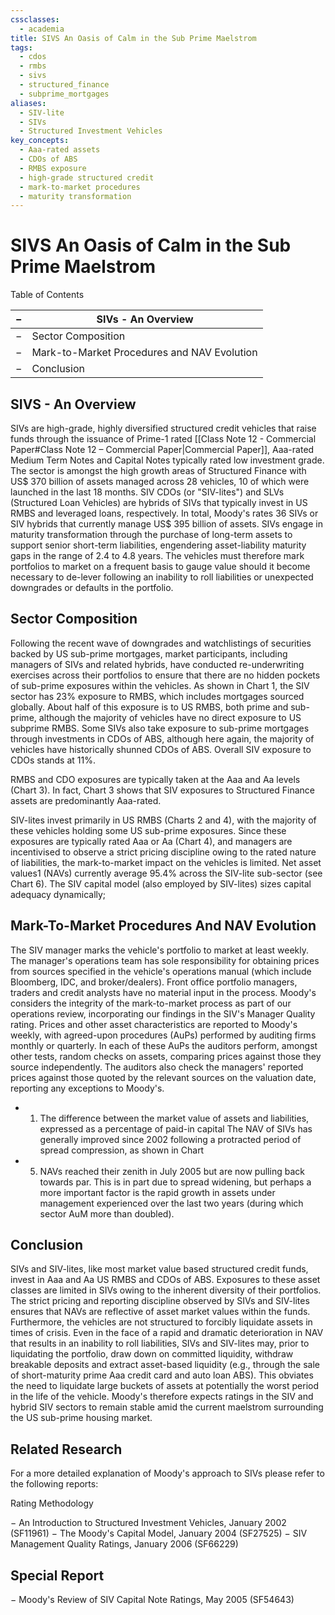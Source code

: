 ```yaml
---
cssclasses:
  - academia
title: SIVS An Oasis of Calm in the Sub Prime Maelstrom
tags:
  - cdos
  - rmbs
  - sivs
  - structured_finance
  - subprime_mortgages
aliases:
  - SIV-lite
  - SIVs
  - Structured Investment Vehicles
key_concepts:
  - Aaa-rated assets
  - CDOs of ABS
  - RMBS exposure
  - high-grade structured credit
  - mark-to-market procedures
  - maturity transformation
---
```


# SIVS An Oasis of Calm in the Sub Prime Maelstrom

Table of Contents

| −   | SIVs - An Overview                          |
|-----|---------------------------------------------|
| −   | Sector Composition                          |
| −   | Mark-to-Market Procedures and NAV Evolution |
| −   | Conclusion                                  |

## SIVS - An Overview

SIVs are high-grade,  highly diversified structured credit vehicles that raise funds through the issuance of Prime-1 rated [[Class Note 12 - Commercial Paper#Class Note 12 – Commercial Paper|Commercial Paper]],  Aaa-rated Medium Term Notes and Capital Notes typically rated low investment grade. The sector is amongst the high growth areas of Structured Finance with US$ 370 billion of assets managed across 28 vehicles,      10 of which were launched in the last 18 months. SIV CDOs (or "SIV-lites") and SLVs (Structured Loan Vehicles) are hybrids of SIVs that typically invest in US RMBS and leveraged loans,      respectively. In total,      Moody's rates 36 SIVs or SIV hybrids that currently manage US$ 395 billion of assets. SIVs engage in maturity transformation through the purchase of long-term assets to support senior short-term liabilities,  engendering asset-liability maturity gaps in the range of 2.4 to 4.8 years. The vehicles must therefore mark portfolios to market on a frequent basis to gauge value should it become necessary to de-lever following an inability to roll liabilities or unexpected downgrades or defaults in the portfolio.

## Sector Composition

Following the recent wave of downgrades and watchlistings of securities backed by US sub-prime mortgages,  market participants,  including managers of SIVs and related hybrids,  have conducted re-underwriting exercises across their portfolios to ensure that there are no hidden pockets of sub-prime exposures within the vehicles. As shown in Chart 1,  the SIV sector has 23% exposure to RMBS,  which includes mortgages sourced globally. About half of this exposure is to US RMBS,  both prime and sub-prime,  although the majority of vehicles have no direct exposure to US subprime RMBS. Some SIVs also take exposure to sub-prime mortgages through investments in CDOs of ABS,  although here again,  the majority of vehicles have historically shunned CDOs of ABS. Overall SIV exposure to CDOs stands at 11%.

RMBS and CDO exposures are typically taken at the Aaa and Aa levels (Chart 3). In fact,  Chart 3 shows that SIV exposures to Structured Finance assets are predominantly Aaa-rated.

SIV-lites invest primarily in US RMBS (Charts 2 and 4),  with the majority of these vehicles holding some US sub-prime exposures. Since these exposures are typically rated Aaa or Aa (Chart 4),  and managers are incentivised to observe a strict pricing discipline owing to the rated nature of liabilities,  the mark-to-market impact on the vehicles is limited. Net asset values1 (NAVs) currently average 95.4% across the SIV-lite sub-sector (see Chart 6). The SIV capital model (also employed by SIV-lites) sizes capital adequacy dynamically;

## Mark-To-Market Procedures And NAV Evolution

The SIV manager marks the vehicle's portfolio to market at least weekly. The manager's operations team has sole responsibility for obtaining prices from sources specified in the vehicle's operations manual (which include Bloomberg,  IDC,  and broker/dealers). Front office portfolio managers,  traders and credit analysts have no material input in the process. Moody's considers the integrity of the mark-to-market process as part of our operations review,  incorporating our findings in the SIV's Manager Quality rating. Prices and other asset characteristics are reported to Moody's weekly,  with agreed-upon procedures (AuPs) performed by auditing firms monthly or quarterly. In each of these AuPs the auditors perform,  amongst other tests,  random checks on assets,  comparing prices against those they source independently. The auditors also check the managers' reported prices against those quoted by the relevant sources on the valuation date,  reporting any exceptions to Moody's.

- 1. The difference between the market value of assets and liabilities,  expressed as a percentage of paid-in capital The NAV of SIVs has generally improved since 2002 following a protracted period of spread compression,  as shown in Chart
- 5. NAVs reached their zenith in July 2005 but are now pulling back towards par. This is in part due to spread widening,  but perhaps a more important factor is the rapid growth in assets under management experienced over the last two years (during which sector AuM more than doubled).

## Conclusion

SIVs and SIV-lites,  like most market value based structured credit funds,  invest in Aaa and Aa US RMBS and CDOs of ABS. Exposures to these asset classes are limited in SIVs owing to the inherent diversity of their portfolios. The strict pricing and reporting discipline observed by SIVs and SIV-lites ensures that NAVs are reflective of asset market values within the funds. Furthermore,  the vehicles are not structured to forcibly liquidate assets in times of crisis. Even in the face of a rapid and dramatic deterioration in NAV that results in an inability to roll liabilities,  SIVs and SIV-lites may,  prior to liquidating the portfolio,  draw down on committed liquidity,  withdraw breakable deposits and extract asset-based liquidity (e.g.,  through the sale of short-maturity prime Aaa credit card and auto loan ABS). This obviates the need to liquidate large buckets of assets at potentially the worst period in the life of the vehicle. Moody's therefore expects ratings in the SIV and hybrid SIV sectors to remain stable amid the current maelstrom surrounding the US sub-prime housing market.

## Related Research

For a more detailed explanation of Moody's approach to SIVs please refer to the following reports:

Rating Methodology

− An Introduction to Structured Investment Vehicles,  January 2002 (SF11961) − The Moody's Capital Model,  January 2004 (SF27525) − SIV Management Quality Ratings,  January 2006 (SF66229)

## Special Report

− Moody's Review of SIV Capital Note Ratings,  May 2005 (SF54643)